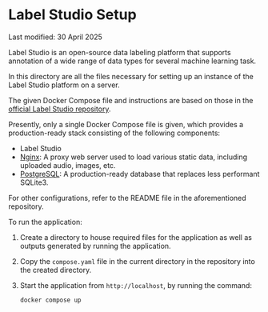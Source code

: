 # Label Studio Setup

<div class="modified-date">Last modified: 30 April 2025</div>

Label Studio is an open-source data labeling platform that supports annotation
of a wide range of data types for several machine learning task.

In this directory are all the files necessary for setting up an instance of the
Label Studio platform on a server.

The given Docker Compose file and instructions are based on those in the
[official Label Studio repository](https://github.com/HumanSignal/label-studio).

Presently, only a single Docker Compose file is given, which provides a
production-ready stack consisting of the following components:

- Label Studio
- [Nginx](https://www.nginx.com/): A proxy web server used to load various
  static data, including uploaded audio, images, etc.
- [PostgreSQL](https://www.postgresql.org/): A production-ready database that
  replaces less performant SQLite3.

For other configurations, refer to the README file in the aforementioned
repository.

To run the application:

1. Create a directory to house required files for the application as well as
   outputs generated by running the application.

2. Copy the `compose.yaml` file in the current directory in the repository into
   the created directory.

3. Start the application from `http://localhost`, by running the command:

   ```bash
   docker compose up
   ```
